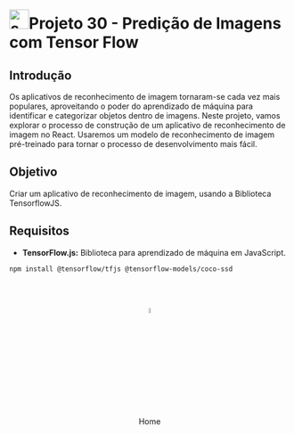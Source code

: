 <h1><img src="https://i.imgur.com/H9wEgsJ.png" title="source: imgur.com" width="35px"/>Projeto 30 - Predição de Imagens com Tensor Flow</h1>

## Introdução

Os aplicativos de reconhecimento de imagem tornaram-se cada vez mais populares, aproveitando o poder do aprendizado de máquina para identificar e categorizar objetos dentro de imagens. Neste projeto, vamos explorar o processo de construção de um aplicativo de reconhecimento de imagem no React. Usaremos um modelo de reconhecimento de imagem pré-treinado para tornar o processo de desenvolvimento mais fácil.

## Objetivo

Criar um aplicativo de reconhecimento de imagem, usando a Biblioteca TensorflowJS.

## Requisitos

- **TensorFlow.js:** Biblioteca para aprendizado de máquina em JavaScript.

```bash
npm install @tensorflow/tfjs @tensorflow-models/coco-ssd
```

<br /><br />
	
<div align="center"><a href="../README.md"><img src="https://i.imgur.com/kfHCxif.png" title="source: imgur.com" width="5%"/></a></div>
<div align="center">Home</div>